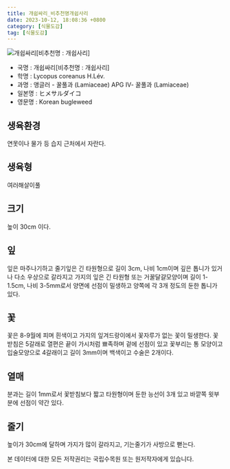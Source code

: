```yaml
---
title: 개쉽싸리_비추천명개쉽사리
date: 2023-10-12, 18:08:36 +0800
category: [식물도감]
tag: [식물도감]
---
```




![개쉽싸리[비추천명 : 개쉽사리]](http://www.nature.go.kr/fileUpload/plants/basic/Labiatae/Lycopus/7831/1_th2.JPG)
- 국명 : 개쉽싸리[비추천명 : 개쉽사리]
- 학명 : Lycopus coreanus H.Lév.
- 과명 : 앵글러 - 꿀풀과 (Lamiaceae) APG Ⅳ- 꿀풀과 (Lamiaceae)
- 일본명 : ヒメサルダイコ
- 영문명 : Korean bugleweed


## 생육환경
연못이나 물가 등 습지 근처에서 자란다.
## 생육형
여러해살이풀
## 크기
높이 30cm 이다.
## 잎
잎은 마주나기하고 줄기잎은 긴 타원형으로 길이 3cm, 나비 1cm이며 깊은 톱니가 있거나 다소 우상으로 갈라지고 가지의 잎은 긴 타원형 또는 거꿀달걀모양이며 길이 1-1.5cm, 나비 3-5mm로서 양면에 선점이 밀생하고 양쪽에 각 3개 정도의 둔한 톱니가 있다.
## 꽃
꽃은 8-9월에 피며 흰색이고 가지의 잎겨드랑이에서 꽃자루가 없는 꽃이 밀생한다. 꽃받침은 5갈래로 열편은 끝이 가시처럼 뾰족하며 겉에 선점이 있고 꽃부리는 통 모양이고 입술모양으로 4갈래이고 길이 3mm이며 백색이고 수술은 2개이다.
## 열매
분과는 길이 1mm로서 꽃받침보다 짧고 타원형이며 둔한 능선이 3개 있고 바깥쪽 윗부분에 선점이 약간 있다.
## 줄기
높이가 30cm에 달하며 가지가 많이 갈라지고, 기는줄기가 사방으로 뻗는다.






본 데이터에 대한 모든 저작권리는 국립수목원 또는 원저작자에게 있습니다.

